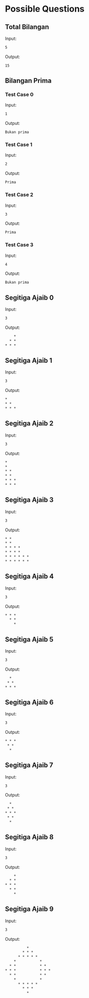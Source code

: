 # Possible Questions

## Total Bilangan

Input:

```txt
5
```

Output:

```txt
15
```

## Bilangan Prima

### Test Case 0

Input:

```txt
1
```

Output:

```txt
Bukan prima
```

### Test Case 1

Input:

```txt
2
```

Output:

```txt
Prima
```

### Test Case 2

Input:

```txt
3
```

Output:

```txt
Prima
```

### Test Case 3

Input:

```txt
4
```

Output:

```txt
Bukan prima
```

## Segitiga Ajaib 0

Input:

```txt
3
```

Output:

```txt
    *
  * *
* * *
```

## Segitiga Ajaib 1

Input:

```txt
3
```

Output:

```txt
*
* *
* * *
```

## Segitiga Ajaib 2

Input:

```txt
3
```

Output:

```txt
*
*
* *
* *
* * *
* * *
```

## Segitiga Ajaib 3

Input:

```txt
3
```

Output:

```txt
* *
* *
* * * *
* * * *
* * * * * *
* * * * * *
```

## Segitiga Ajaib 4

Input:

```txt
3
```

Output:

```txt
* * *
  * *
    *
```

## Segitiga Ajaib 5

Input:

```txt
3
```

Output:

```txt
  *
 * *
* * *
```

## Segitiga Ajaib 6

Input:

```txt
3
```

Output:

```txt
* * *
 * *
  *
```

## Segitiga Ajaib 7

Input:

```txt
3
```

Output:

```txt
  *
 * *
* * *
 * *
  *
```

## Segitiga Ajaib 8

Input:

```txt
3
```

Output:

```txt
    *
  * *
* * *
  * *
    *
```

## Segitiga Ajaib 9

Input:

```txt
3
```

Output:

```txt
          *
        * * *
      * * * * *
    *           *
  * *           * *
* * *           * * *
  * *           * *
    *           *
      * * * * *
        * * *
          *
```
